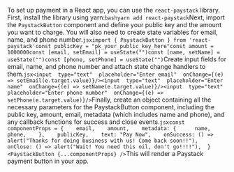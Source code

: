To set up payment in a React app, you can use the `react-paystack` library. First, install the library using yarn:`bashyarn add react-paystack`Next, import the `PaystackButton` component and define your public key and the amount you want to charge. You will also need to create state variables for email, name, and phone number.`jsximport { PaystackButton } from 'react-paystack'const publicKey = "pk_your_public_key_here"const amount = 1000000const [email, setEmail] = useState("")const [name, setName] = useState("")const [phone, setPhone] = useState("")`Create input fields for email, name, and phone number and attach state change handlers to them.`jsx<input  type="text"  placeholder="Enter email"  onChange={(e) => setEmail(e.target.value)}/><input  type="text"  placeholder="Enter name"  onChange={(e) => setName(e.target.value)}/><input  type="text"  placeholder="Enter phone number"  onChange={(e) => setPhone(e.target.value)}/>`Finally, create an object containing all the necessary parameters for the PaystackButton component, including the public key, amount, email, metadata (which includes name and phone), and any callback functions for success and close events.`jsxconst componentProps = {    email,    amount,    metadata: {      name,      phone,    },    publicKey,    text: "Pay Now",    onSuccess: () =>      alert("Thanks for doing business with us! Come back soon!!"),    onClose: () => alert("Wait! You need this oil, don't go!!!!"),  }<PaystackButton {...componentProps} />`This will render a Paystack payment button in your app.
